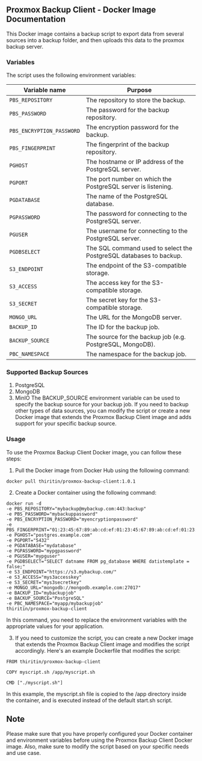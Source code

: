 ## Proxmox Backup Client - Docker Image Documentation

This Docker image contains a backup script to export data from several sources into a backup folder, and then uploads this data to the proxmox backup server.

### Variables

The script uses the following environment variables:

| Variable name | Purpose |
| --- | --- |
| `PBS_REPOSITORY` | The repository to store the backup. |
| `PBS_PASSWORD` | The password for the backup repository. |
| `PBS_ENCRYPTION_PASSWORD` | The encryption password for the backup. |
| `PBS_FINGERPRINT` | The fingerprint of the backup repository. |
| `PGHOST` | The hostname or IP address of the PostgreSQL server. |
| `PGPORT` | The port number on which the PostgreSQL server is listening. |
| `PGDATABASE` | The name of the PostgreSQL database. |
| `PGPASSWORD` | The password for connecting to the PostgreSQL server. |
| `PGUSER` | The username for connecting to the PostgreSQL server. |
| `PGDBSELECT` | The SQL command used to select the PostgreSQL databases to backup. |
| `S3_ENDPOINT` | The endpoint of the S3-compatible storage. |
| `S3_ACCESS` | The access key for the S3-compatible storage. |
| `S3_SECRET` | The secret key for the S3-compatible storage. |
| `MONGO_URL` | The URL for the MongoDB server. |
| `BACKUP_ID` | The ID for the backup job. |
| `BACKUP_SOURCE` | The source for the backup job (e.g. PostgreSQL, MongoDB). |
| `PBC_NAMESPACE` | The namespace for the backup job.

### Supported Backup Sources

1. PostgreSQL
2. MongoDB
3. MinIO
The BACKUP_SOURCE environment variable can be used to specify the backup source for your backup job. If you need to backup other types of data sources, you can modify the script or create a new Docker image that extends the Proxmox Backup Client image and adds support for your specific backup source.

### Usage

To use the Proxmox Backup Client Docker image, you can follow these steps:

1. Pull the Docker image from Docker Hub using the following command:
```
docker pull thiritin/proxmox-backup-client:1.0.1
```
2. Create a Docker container using the following command:
```
docker run -d
-e PBS_REPOSITORY="mybackup@mybackup.com:443:backup"
-e PBS_PASSWORD="mybackuppassword"
-e PBS_ENCRYPTION_PASSWORD="myencryptionpassword"
-e PBS_FINGERPRINT="01:23:45:67:89:ab:cd:ef:01:23:45:67:89:ab:cd:ef:01:23:45:67"
-e PGHOST="postgres.example.com"
-e PGPORT="5432"
-e PGDATABASE="mydatabase"
-e PGPASSWORD="mypgpassword"
-e PGUSER="mypguser"
-e PGDBSELECT="SELECT datname FROM pg_database WHERE datistemplate = false;"
-e S3_ENDPOINT="https://s3.mybackup.com/"
-e S3_ACCESS="mys3accesskey"
-e S3_SECRET="mys3secretkey"
-e MONGO_URL="mongodb://mongodb.example.com:27017"
-e BACKUP_ID="mybackupjob"
-e BACKUP_SOURCE="PostgreSQL"
-e PBC_NAMESPACE="myapp/mybackupjob"
thiritin/proxmox-backup-client
```

In this command, you need to replace the environment variables with the appropriate values for your application.

3. If you need to customize the script, you can create a new Docker image that extends the Proxmox Backup Client image and modifies the script accordingly. Here's an example Dockerfile that modifies the script:
```
FROM thiritin/proxmox-backup-client

COPY myscript.sh /app/myscript.sh

CMD ["./myscript.sh"]

```

In this example, the myscript.sh file is copied to the /app directory inside the container, and is executed instead of the default start.sh script.

## Note
Please make sure that you have properly configured your Docker container and environment variables before using the Proxmox Backup Client Docker image. Also, make sure to modify the script based on your specific needs and use case.
